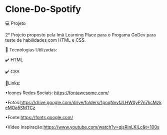# Clone-Do-Spotify

💻 Projeto

2° Projeto proposto pela Imã Learning Place para o Progama GoDev para teste de habilidades com HTML e CSS.

📍 Tecnologias Utilizadas:

✔️ HTML

✔️ CSS

🔗Links:

•Icones Redes Sociais: https://fontawesome.com/

•Fotos:https://drive.google.com/drive/folders/1poqNvvfJLHW0yP7n7kcMzkeMOa5SMTCz

•Fonte:https://fonts.google.com/

•Video Inspiração:https://www.youtube.com/watch?v=qjsRinLKiLc&t=100s
